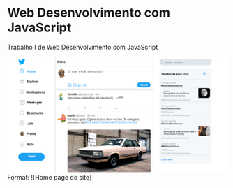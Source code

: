# Web Desenvolvimento com JavaScript
Trabalho I de Web Desenvolvimento com JavaScript

![Captura de tela do Home](/print.png)
Format: ![Home page do site]
